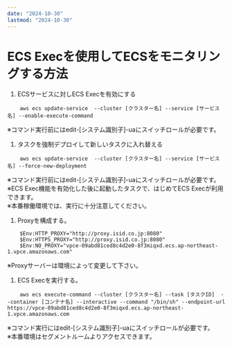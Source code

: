 ```yaml
---
date: "2024-10-30"
lastmod: "2024-10-30"
---
```


# ECS Execを使用してECSをモニタリングする方法

1. ECSサービスに対しECS Execを有効にする
```cmd1
    aws ecs update-service  --cluster [クラスター名] --service [サービス名] --enable-execute-command   
```  
※コマンド実行前にはedit-[システム識別子]-uaにスイッチロールが必要です。

1. タスクを強制デプロイして新しいタスクに入れ替える
```cmd2
    aws ecs update-service  --cluster [クラスター名] --service [サービス名] --force-new-deployment   
```  
※コマンド実行前にはedit-[システム識別子]-uaにスイッチロールが必要です。  
※ECS Exec機能を有効化した後に起動したタスクで、はじめてECS Execが利用できます。  
※本番稼働環境では、実行に十分注意してください。

1. Proxyを構成する。
```cmd3
    $Env:HTTP_PROXY="http://proxy.isid.co.jp:8080"
    $Env:HTTPS_PROXY="http://proxy.isid.co.jp:8080"
    $Env:NO_PROXY="vpce-09abd81ced8c4d2e0-8f3miqxd.ecs.ap-northeast-1.vpce.amazonaws.com"
```  
※Proxyサーバーは環境によって変更して下さい。

1. ECS Execを実行する。
```cmd4
    aws ecs execute-command --cluster [クラスター名] --task [タスクID]  --container [コンテナ名] --interactive --command "/bin/sh" --endpoint-url https://vpce-09abd81ced8c4d2e0-8f3miqxd.ecs.ap-northeast-1.vpce.amazonaws.com
```  
※コマンド実行にはedit-[システム識別子]-uaにスイッチロールが必要です。  
※本番環境はセグメントルームよりアクセスできます。




